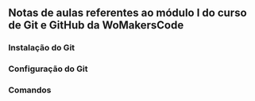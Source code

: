 ## Notas de aulas referentes ao módulo I do curso de Git e GitHub da WoMakersCode

### Instalação do Git

### Configuração do Git

### Comandos